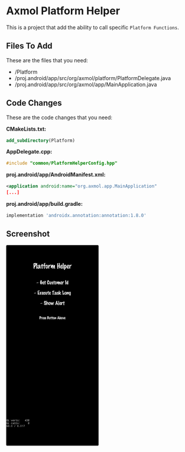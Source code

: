 # Axmol Platform Helper

This is a project that add the ability to call specific `Platform Functions`.

## Files To Add

These are the files that you need:

- /Platform
- /proj.android/app/src/org/axmol/platform/PlatformDelegate.java
- /proj.android/app/src/org/axmol/app/MainApplication.java

## Code Changes

These are the code changes that you need:

**CMakeLists.txt:**

```cmake
add_subdirectory(Platform)
```

**AppDelegate.cpp:**

```cpp
#include "common/PlatformHelperConfig.hpp"
```

**proj.android/app/AndroidManifest.xml:**

```xml
<application android:name="org.axmol.app.MainApplication"
[...]
```

**proj.android/app/build.gradle:**

```groovy
implementation 'androidx.annotation:annotation:1.8.0'
```

## Screenshot

<img width="250" src="Extras/images/ss1.jpg">
